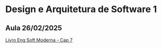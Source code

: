 # Design e Arquitetura de Software 1

## Aula 26/02/2025
[Livro Eng Soft Moderna - Cap 7](https://engsoftmoderna.info/cap7.html)

